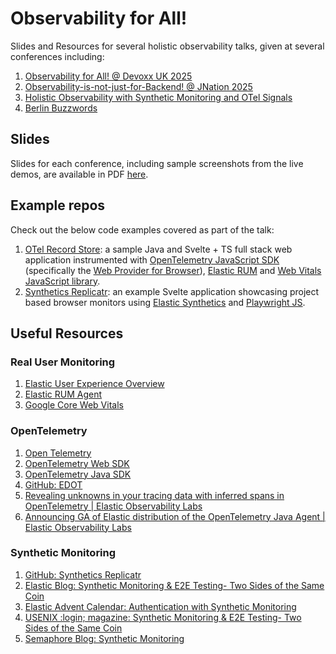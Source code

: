 # Observability for All!

Slides and Resources for several holistic observability talks, given at several conferences including:

1. [Observability for All! @ Devoxx UK 2025](https://www.devoxx.co.uk/talk/?id=13326)
2. [Observability-is-not-just-for-Backend! @ JNation 2025](https://jnation.pt/)
3. [Holistic Observability with Synthetic Monitoring and OTel Signals](https://www.mastering-obs.de/veranstaltung-83530-se-0-holistic-observability-with-synthetic-monitoring-and-otel-signals.html)
4. [Berlin Buzzwords](https://2025.berlinbuzzwords.de/)

## Slides

Slides for each conference, including sample screenshots from the live demos, are available in PDF [here](./slides).

## Example repos

Check out the below code examples covered as part of the talk:

1. [OTel Record Store](https://github.com/carlyrichmond/otel-record-store): a sample Java and Svelte + TS full stack web application instrumented with [OpenTelemetry JavaScript SDK](https://opentelemetry.io/docs/languages/js/) (specifically the [Web Provider for Browser](https://opentelemetry.io/docs/languages/js/getting-started/browser/)), [Elastic RUM](https://www.elastic.co/docs/solutions/observability/apm/real-user-monitoring-rum) and [Web Vitals JavaScript library](https://www.npmjs.com/package/web-vitals).
2. [Synthetics Replicatr](https://github.com/carlyrichmond/synthetics-replicator): an example Svelte application showcasing project based browser monitors using [Elastic Synthetics](https://www.elastic.co/docs/solutions/observability/synthetics) and [Playwright JS](https://playwright.dev/).

## Useful Resources

### Real User Monitoring

1. [Elastic User Experience Overview](https://www.elastic.co/guide/en/observability/current/user-experience.html)
3. [Elastic RUM Agent](https://www.elastic.co/guide/en/apm/agent/rum-js/current/index.html)
4. [Google Core Web Vitals](https://web.dev/explore/learn-core-web-vitals)

### OpenTelemetry

1. [Open Telemetry](https://opentelemetry.io/)
2. [OpenTelemetry Web SDK](https://opentelemetry.io/docs/languages/js/getting-started/browser/)
3. [OpenTelemetry Java SDK](https://opentelemetry.io/docs/languages/java/getting-started/)
4. [GitHub: EDOT](https://github.com/elastic/opentelemetry)
5. [Revealing unknowns in your tracing data with inferred spans in OpenTelemetry | Elastic Observability Labs](https://www.elastic.co/observability-labs/blog/tracing-data-inferred-spans-opentelemetry)
6. [Announcing GA of Elastic distribution of the OpenTelemetry Java Agent | Elastic Observability Labs](https://www.elastic.co/observability-labs/blog/elastic-distribution-opentelemetry-java-agent)

### Synthetic Monitoring

1. [GitHub: Synthetics Replicatr](https://github.com/carlyrichmond/synthetics-replicator)
1. [Elastic Blog: Synthetic Monitoring & E2E Testing- Two Sides of the Same Coin](https://ela.st/synthetics-replicator-blog)
2. [Elastic Advent Calendar: Authentication with Synthetic Monitoring](https://ela.st/synthetics-auth-advent)
3. [USENIX :login; magazine: Synthetic Monitoring & E2E Testing- Two Sides of the Same Coin](https://www.usenix.org/publications/loginonline/synthetic-monitoring-e2e-testing-two-sides-same-coin)
4. [Semaphore Blog: Synthetic Monitoring](https://semaphoreci.com/blog/synthetic-monitoring)